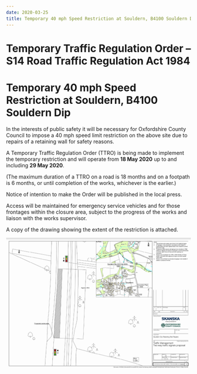 ```yaml
---
date: 2020-03-25
title: Temporary 40 mph Speed Restriction at Souldern, B4100 Souldern Dip
---
```


# Temporary Traffic Regulation Order – S14 Road Traffic Regulation Act 1984
# Temporary 40 mph Speed Restriction at Souldern, B4100 Souldern Dip




In the interests of public safety it will be necessary for Oxfordshire
County Council to impose a 40 mph speed limit restriction on the above
site due to repairs of a retaining wall for safety reasons.

 

A Temporary Traffic Regulation Order (TTRO) is being made to implement
the temporary restriction and will operate from **18 May 2020** up to and
including **29 May 2020**.

 

(The maximum duration of a TTRO on a road is 18 months and on a
footpath is 6 months, or until completion of the works, whichever is
the earlier.)

 

Notice of intention to make the Order will be published in the local press.

 

Access will be maintained for emergency service vehicles and for those
frontages within the closure area, subject to the progress of the
works and liaison with the works supervisor.

 

A copy of the drawing showing the extent of the restriction is attached.

     
![b4100works](b4100works.png)
